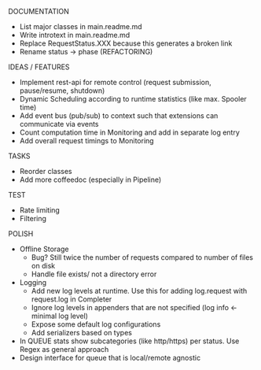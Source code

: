 DOCUMENTATION
 + List major classes in main.readme.md
 + Write introtext in main.readme.md
 + Replace RequestStatus.XXX because this generates a broken link
 + Rename status -> phase (REFACTORING)
 

IDEAS / FEATURES
 + Implement rest-api for remote control (request submission, pause/resume, shutdown)
 + Dynamic Scheduling according to runtime statistics (like max. Spooler time)
 + Add event bus (pub/sub) to context such that extensions can communicate via events
 + Count computation time in Monitoring and add in separate log entry
 + Add overall request timings to Monitoring

TASKS
 + Reorder classes
 + Add more coffeedoc (especially in Pipeline)
  
TEST
 + Rate limiting
 + Filtering
  
POLISH
 + Offline Storage
   + Bug? Still twice the number of requests compared to number of files on disk
   + Handle file exists/ not a directory error
 + Logging
   + Add new log levels at runtime. Use this for adding log.request with request.log in Completer
   + Ignore log levels in appenders that are not specified (log info <- minimal log level)
   + Expose some default log configurations 
   + Add serializers based on types 
 + In QUEUE stats show subcategories (like http/https) per status. Use Regex as general approach
 + Design interface for queue that is local/remote agnostic
  
  
     
